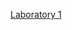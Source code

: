 [Laboratory 1](https://unexpected-fin-7b2.notion.site/Databases-Lab1-651c4b93fa564e97ae27e590c69a442a)

